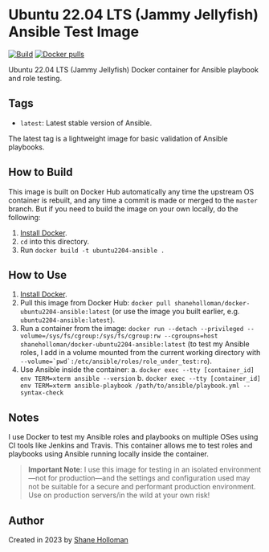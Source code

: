 # Ubuntu 22.04 LTS (Jammy Jellyfish) Ansible Test Image

[![Build](https://github.com/shaneholloman/docker-ubuntu2204-ansible/actions/workflows/build.yml/badge.svg)](https://github.com/shaneholloman/docker-ubuntu2204-ansible/actions/workflows/build.yml) [![Docker pulls](https://img.shields.io/docker/pulls/shaneholloman/docker-ubuntu2204-ansible)](https://hub.docker.com/r/shaneholloman/docker-ubuntu2204-ansible/)

Ubuntu 22.04 LTS (Jammy Jellyfish) Docker container for Ansible playbook and role testing.

## Tags

  - `latest`: Latest stable version of Ansible.

The latest tag is a lightweight image for basic validation of Ansible playbooks.

## How to Build

This image is built on Docker Hub automatically any time the upstream OS container is rebuilt, and any time a commit is made or merged to the `master` branch. But if you need to build the image on your own locally, do the following:

  1. [Install Docker](https://docs.docker.com/install/).
  2. `cd` into this directory.
  3. Run `docker build -t ubuntu2204-ansible .`

## How to Use

  1. [Install Docker](https://docs.docker.com/engine/installation/).
  2. Pull this image from Docker Hub: `docker pull shaneholloman/docker-ubuntu2204-ansible:latest` (or use the image you built earlier, e.g. `ubuntu2204-ansible:latest`).
  3. Run a container from the image: `docker run --detach --privileged --volume=/sys/fs/cgroup:/sys/fs/cgroup:rw --cgroupns=host shaneholloman/docker-ubuntu2204-ansible:latest` (to test my Ansible roles, I add in a volume mounted from the current working directory with ``--volume=`pwd`:/etc/ansible/roles/role_under_test:ro``).
  4. Use Ansible inside the container:
    a. `docker exec --tty [container_id] env TERM=xterm ansible --version`
    b. `docker exec --tty [container_id] env TERM=xterm ansible-playbook /path/to/ansible/playbook.yml --syntax-check`

## Notes

I use Docker to test my Ansible roles and playbooks on multiple OSes using CI tools like Jenkins and Travis. This container allows me to test roles and playbooks using Ansible running locally inside the container.

> **Important Note**: I use this image for testing in an isolated environment—not for production—and the settings and configuration used may not be suitable for a secure and performant production environment. Use on production servers/in the wild at your own risk!

## Author

Created in 2023 by [Shane Holloman](https://www.shaneholloman.com/)
